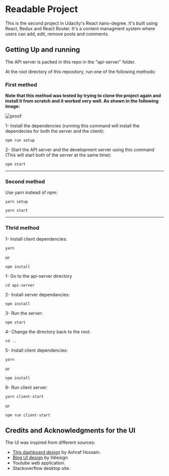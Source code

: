 # Readable Project

This is the second project in Udacity's React nano-degree. It's built using React, Redux and React Router.
It's a content managment system where users can add, edit, remove posts and comments.


## Getting Up and running

The API server is packed in this repo in the "api-server" folder. 

At the root directory of this repository, run one of the following methods:

### First method

**Note that this method was tested by trying to clone the project again and install it from scratch and it worked very well. As shown in the following image:**

![proof](https://i.imgur.com/TBCuBQI.png "Proof of command working")



1- Install the dependencies (running this command will install the dependecies for both the server and the client):
```
npm run setup
```

2- Start the API server and the development server using this command (This will start both of the server at the same time):
```
npm start
```
---

### Second method

Use yarn instead of npm:
```
yarn setup
```
```
yarn start
```
---

### Thrid method

1- Install client dependencies:
```
yarn
```
or 
```
npm install
```


1- Go to the api-server directory
```
cd api-server
```
2- Install server dependancies:
```
npm install
```
3- Run the server:
```
npm start
```
4- Change the directory back to the root:
```
cd ..
```
5- Install client dependencies:
```
yarn
```
or 
```
npm install
```
6- Run client server:
```
yarn client-start
```
or
```
npm run client-start
```


## Credits and Acknowledgments for the UI

The UI was inspired from different sources:

- [This dashboard design](https://www.uplabs.com/posts/post-dashboard-design) by Ashraf Hossain.
- [Blog UI design](https://ildiesign.deviantart.com/art/Pixelstains-blog-UI-design-595026782) by Ildiesign
- Youtube web application.
- Stackoverflow desktop site.